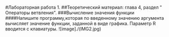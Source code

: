 #Лабораторная работа 1.
##Теоретический материал: глава 4, раздел " Операторы ветвления".
###Вычисление значения функции
####Напишите программу,которая по введенному значению аргумента вычисляет значение функции, заданной в виде графика. Параметр R вводится с клавиатуры.
![image]./(IMG2.jpg)
